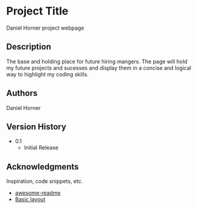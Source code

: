 # Project Title

Daniel Horner project webpage

## Description

The base and holding place for future hiring mangers. The page will hold my future projects and sucesses and display them in a concise and logical way to highlight my coding skills.

## Authors

Daniel Horner


## Version History

* 0.1
    * Initial Release


## Acknowledgments

Inspiration, code snippets, etc.
* [awesome-readme](https://gist.github.com/DomPizzie/7a5ff55ffa9081f2de27c315f5018afc)
* [Basic layout](file:///C:/Users/raide/bootcamp/DU-VIRT-FSF-PT-10-2023-U-LOLC/DU-VIRT-FSF-PT-10-2023-U-LOLC-main/02-Advanced-CSS/01-Activities/28-Stu_Mini-Project/Main/index.html)
